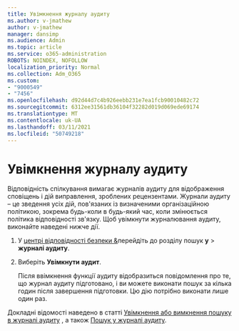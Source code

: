 ```yaml
---
title: Увімкнення журналу аудиту
ms.author: v-jmathew
author: v-jmathew
manager: dansimp
ms.audience: Admin
ms.topic: article
ms.service: o365-administration
ROBOTS: NOINDEX, NOFOLLOW
localization_priority: Normal
ms.collection: Adm_O365
ms.custom:
- "9000549"
- "7456"
ms.openlocfilehash: d92d44d7c4b926eebb231e7ea1fcb90010482c72
ms.sourcegitcommit: 6312ee31561db36104f32282d019d069ede69174
ms.translationtype: MT
ms.contentlocale: uk-UA
ms.lasthandoff: 03/11/2021
ms.locfileid: "50749218"
---
```

# <a name="enable-the-audit-log"></a>Увімкнення журналу аудиту

Відповідність спілкування вимагає журналів аудиту для відображення сповіщень і дій виправлення, зроблених рецензентами. Журнали аудиту – це зведення усіх дій, пов'язаних із визначеними організаційною політикою, зокрема будь-коли в будь-який час, коли змінюється політика відповідності зв'язку. Щоб увімкнути журналювання аудиту, виконайте наведені нижче дії.

1. У [центрі відповідності безпеки &](https://go.microsoft.com/fwlink/?linkid=2101341)перейдіть до розділу пошук **у**  >  **журналі аудиту**.
2. Виберіть **Увімкнути аудит**.

    Після ввімкнення функції аудиту відобразиться повідомлення про те, що журнал аудиту підготовано, і ви можете виконати пошук за кілька годин після завершення підготовки. Цю дію потрібно виконати лише один раз.

Докладні відомості наведено в статті [Увімкнення або вимкнення пошуку в журналі аудиту](https://go.microsoft.com/fwlink/?linkid=2129077) , а також [Пошук у журналі аудиту](https://go.microsoft.com/fwlink/?linkid=2123729).
